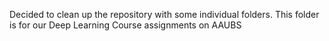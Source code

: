 Decided to clean up the repository with some individual folders. This folder is for our Deep Learning Course assignments on AAUBS

